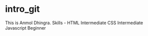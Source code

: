 # intro_git

This is Anmol Dhingra. 
Skills - HTML Intermediate
         CSS  Intermediate
         Javascript Beginner